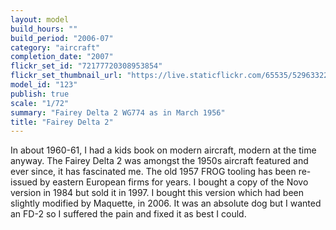```yaml
---
layout: model
build_hours: ""
build_period: "2006-07"
category: "aircraft"
completion_date: "2007"
flickr_set_id: "72177720308953854"
flickr_set_thumbnail_url: "https://live.staticflickr.com/65535/52963322184_4af6bcd762_m.jpg"
model_id: "123"
publish: true
scale: "1/72"
summary: "Fairey Delta 2 WG774 as in March 1956"
title: "Fairey Delta 2"
---
```


In about 1960-61, I had a kids book on modern aircraft, modern at the time anyway. The Fairey Delta 2 was amongst the 1950s aircraft featured and ever since, it has fascinated me. The old 1957 FROG tooling has been re-issued by eastern European firms for years. I bought a copy of the Novo version in 1984 but sold it in 1997. I bought this version which had been slightly modified by Maquette, in 2006. It was an absolute dog but I wanted an FD-2 so I suffered the pain and fixed it as best I could.
